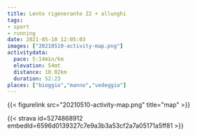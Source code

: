 ```yaml
---
title: Lento rigenerante Z2 + allunghi
tags:
- sport
- running
date: 2021-05-10 12:05:03
images: ["20210510-activity-map.png"]
activitydata:
  pace: 5:14min/km
  elevation: 54mt
  distance: 10.02km
  duration: 52:23
places: ["bioggio","manno","vedeggio"]
---
```






{{< figurelink src="20210510-activity-map.png" title="map" >}}


{{< strava id=5274868912 embedId=6596d0139327c7e9a3b3a53cf2a7a05171a5ff81 >}}